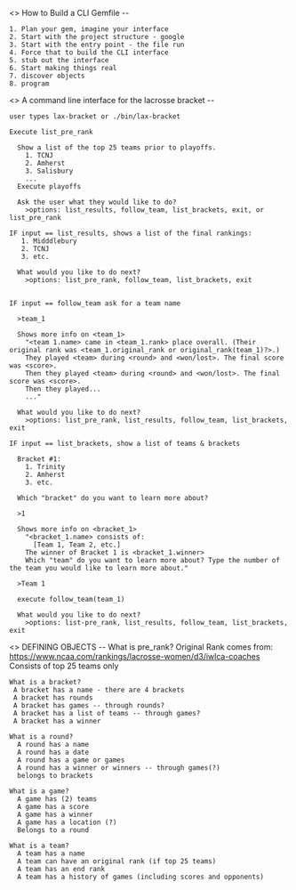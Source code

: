 <> How to Build a CLI Gemfile --

    1. Plan your gem, imagine your interface
    2. Start with the project structure - google
    3. Start with the entry point - the file run
    4. Force that to build the CLI interface
    5. stub out the interface
    6. Start making things real
    7. discover objects
    8. program


<> A command line interface for the lacrosse bracket --

    user types lax-bracket or ./bin/lax-bracket

    Execute list_pre_rank

      Show a list of the top 25 teams prior to playoffs.
        1. TCNJ
        2. Amherst
        3. Salisbury
        ...
      Execute playoffs

      Ask the user what they would like to do?
        >options: list_results, follow_team, list_brackets, exit, or list_pre_rank

    IF input == list_results, shows a list of the final rankings:
       1. Midddlebury
       2. TCNJ
       3. etc.

      What would you like to do next?
        >options: list_pre_rank, follow_team, list_brackets, exit


    IF input == follow_team ask for a team name

      >team_1

      Shows more info on <team_1>
        "<team 1.name> came in <team_1.rank> place overall. (Their original rank was <team_1.original_rank or original_rank(team_1)?>.)
        They played <team> during <round> and <won/lost>. The final score was <score>.
        Then they played <team> during <round> and <won/lost>. The final score was <score>.
        Then they played...
        ..."

      What would you like to do next?
        >options: list_pre_rank, list_results, follow_team, list_brackets, exit

    IF input == list_brackets, show a list of teams & brackets

      Bracket #1:
        1. Trinity
        2. Amherst
        3. etc.

      Which "bracket" do you want to learn more about?

      >1

      Shows more info on <bracket_1>
        "<bracket_1.name> consists of:
          [Team 1, Team 2, etc.]
        The winner of Bracket 1 is <bracket_1.winner>
        Which "team" do you want to learn more about? Type the number of the team you would like to learn more about."

      >Team 1

      execute follow_team(team_1)

      What would you like to do next?
        >options: list-pre_rank, list_results, follow_team, list_brackets, exit


<> DEFINING OBJECTS --
    What is pre_rank?
     Original Rank comes from: https://www.ncaa.com/rankings/lacrosse-women/d3/iwlca-coaches
     Consists of top 25 teams only

    What is a bracket?
     A bracket has a name - there are 4 brackets
     A bracket has rounds
     A bracket has games -- through rounds?
     A bracket has a list of teams -- through games?
     A bracket has a winner

    What is a round?
      A round has a name
      A round has a date
      A round has a game or games
      A round has a winner or winners -- through games(?)
      belongs to brackets

    What is a game?
      A game has (2) teams
      A game has a score
      A game has a winner
      A game has a location (?)
      Belongs to a round

    What is a team?
      A team has a name
      A team can have an original rank (if top 25 teams)
      A team has an end rank
      A team has a history of games (including scores and opponents)
